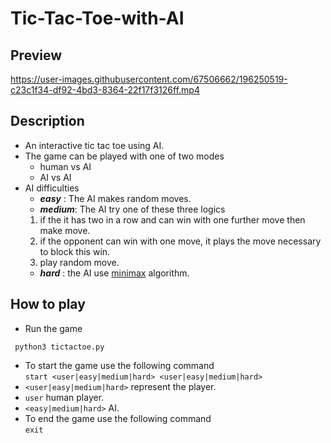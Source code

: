 # Tic-Tac-Toe-with-AI
## Preview


https://user-images.githubusercontent.com/67506662/196250519-c23c1f34-df92-4bd3-8364-22f17f3126ff.mp4


## Description
- An interactive tic tac toe using AI.<br>
- The game can be played with one of two modes
  - human vs AI
  - AI vs AI
- AI difficulties
  - ***easy*** : The AI makes random moves.
  - ***medium***: The AI try one of these three logics
  1. if the it has two in a row and can win with one further move then make move.
  2. if the opponent can win with one move, it plays the move necessary to block this win.
  3. play random move.
  - ***hard*** : the AI use [minimax](https://en.wikipedia.org/wiki/Minimax) algorithm.

## How to play
- Run the game 
``` shell 
 python3 tictactoe.py
```
- To start the game use the following command<br> 
 `start <user|easy|medium|hard> <user|easy|medium|hard>`<br>
- `<user|easy|medium|hard>` represent the player.<br>
- `user` human player.<br>
- `<easy|medium|hard>` AI.<br>
- To end the game use the following command<br>`exit`
